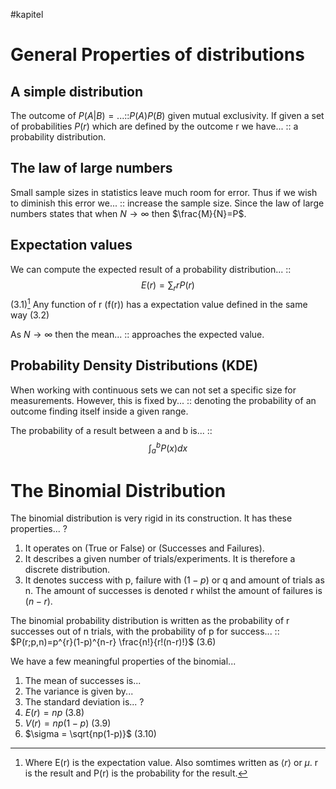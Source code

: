 #kapitel 
# General Properties of distributions
## A simple distribution
The outcome of $P(A|B)=...$::$P(A)P(B)$ given mutual exclusivity.
If given a set of probabilities $P(r)$ which are defined by the outcome r we have... :: a probability distribution. 

## The law of large numbers
Small sample sizes in statistics leave much room for error. Thus if we wish to diminish this error we... :: increase the sample size. Since the law of large numbers states that when $N \to \infty$ then $\frac{M}{N}=P$.

## Expectation values
We can compute the expected result of a probability distribution... :: $$E(r)=\sum_{r}rP(r)$$(3.1)[^1] Any function of r (f(r)) has a expectation value defined in the same way (3.2)

As $N \to \infty$ then the mean... :: approaches the expected value.

## Probability Density Distributions (KDE)
When working with continuous sets we can not set a specific size for measurements. However, this is fixed by... :: denoting the probability of an outcome finding itself inside a given range.

The probability of a result between a and b is... :: $$\int_{a}^{b}P(x)dx $$
# The Binomial Distribution
The binomial distribution is very rigid in its construction. It has these properties...
?
1. It operates on (True or False) or (Successes and Failures).
2. It describes a given number of trials/experiments. It is therefore a discrete distribution.
3. It denotes success with p, failure with $(1-p)$ or q and amount of trials as n. The amount of successes is denoted r whilst the amount of failures is $(n-r)$.

The binomial probability distribution is written as the probability of r successes out of n trials, with the probability of p for success... :: $P(r;p,n)=p^{r}(1-p)^{n-r} \frac{n!}{r!(n-r)!}$ (3.6)

We have a few meaningful properties of the binomial...
1. The mean of successes is...
2. The variance is given by...
3. The standard deviation is...
?
1. $E(r)=np$ (3.8)
2. $V(r)=np(1-p)$ (3.9)
3. $\sigma = \sqrt{np(1-p)}$ (3.10)


[^1]: Where E(r) is the expectation value. Also somtimes written as $\langle r \rangle$ or $\mu$. r is the result and P(r) is the probability for the result.